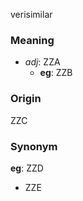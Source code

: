 verisimilar
### Meaning
+ _adj_: ZZA
    + __eg__: ZZB

### Origin

ZZC

### Synonym

__eg__: ZZD

+ ZZE


